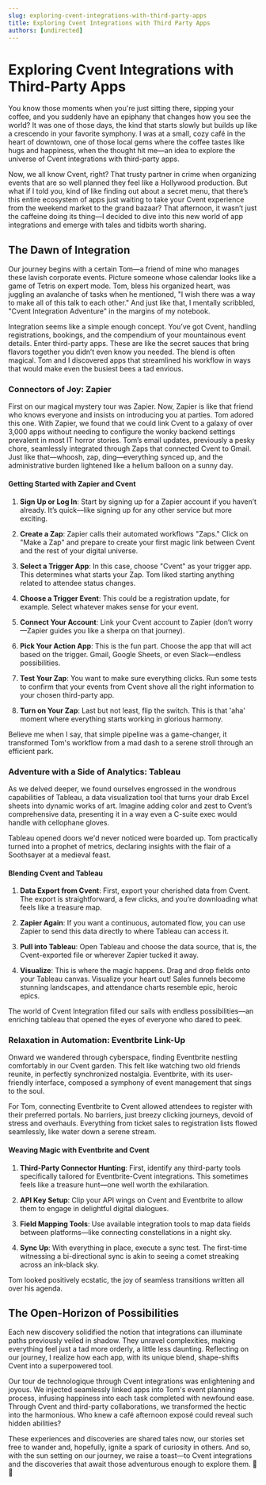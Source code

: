 ```yaml
---
slug: exploring-cvent-integrations-with-third-party-apps
title: Exploring Cvent Integrations with Third Party Apps
authors: [undirected]
---
```



# Exploring Cvent Integrations with Third-Party Apps

You know those moments when you're just sitting there, sipping your coffee, and you suddenly have an epiphany that changes how you see the world? It was one of those days, the kind that starts slowly but builds up like a crescendo in your favorite symphony. I was at a small, cozy café in the heart of downtown, one of those local gems where the coffee tastes like hugs and happiness, when the thought hit me—an idea to explore the universe of Cvent integrations with third-party apps.

Now, we all know Cvent, right? That trusty partner in crime when organizing events that are so well planned they feel like a Hollywood production. But what if I told you, kind of like finding out about a secret menu, that there’s this entire ecosystem of apps just waiting to take your Cvent experience from the weekend market to the grand bazaar? That afternoon, it wasn’t just the caffeine doing its thing—I decided to dive into this new world of app integrations and emerge with tales and tidbits worth sharing.

## The Dawn of Integration

Our journey begins with a certain Tom—a friend of mine who manages these lavish corporate events. Picture someone whose calendar looks like a game of Tetris on expert mode. Tom, bless his organized heart, was juggling an avalanche of tasks when he mentioned, "I wish there was a way to make all of this talk to each other." And just like that, I mentally scribbled, "Cvent Integration Adventure" in the margins of my notebook. 

Integration seems like a simple enough concept. You’ve got Cvent, handling registrations, bookings, and the compendium of your mountainous event details. Enter third-party apps. These are like the secret sauces that bring flavors together you didn’t even know you needed. The blend is often magical. Tom and I discovered apps that streamlined his workflow in ways that would make even the busiest bees a tad envious.

### Connectors of Joy: Zapier

First on our magical mystery tour was Zapier. Now, Zapier is like that friend who knows everyone and insists on introducing you at parties. Tom adored this one. With Zapier, we found that we could link Cvent to a galaxy of over 3,000 apps without needing to configure the wonky backend settings prevalent in most IT horror stories. Tom’s email updates, previously a pesky chore, seamlessly integrated through Zaps that connected Cvent to Gmail. Just like that—whoosh, zap, ding—everything synced up, and the administrative burden lightened like a helium balloon on a sunny day.

#### Getting Started with Zapier and Cvent

1. **Sign Up or Log In**: Start by signing up for a Zapier account if you haven’t already. It’s quick—like signing up for any other service but more exciting.
   
2. **Create a Zap**: Zapier calls their automated workflows "Zaps." Click on "Make a Zap" and prepare to create your first magic link between Cvent and the rest of your digital universe.
   
3. **Select a Trigger App**: In this case, choose "Cvent" as your trigger app. This determines what starts your Zap. Tom liked starting anything related to attendee status changes.
   
4. **Choose a Trigger Event**: This could be a registration update, for example. Select whatever makes sense for your event.
   
5. **Connect Your Account**: Link your Cvent account to Zapier (don’t worry—Zapier guides you like a sherpa on that journey).
   
6. **Pick Your Action App**: This is the fun part. Choose the app that will act based on the trigger. Gmail, Google Sheets, or even Slack—endless possibilities.
   
7. **Test Your Zap**: You want to make sure everything clicks. Run some tests to confirm that your events from Cvent shove all the right information to your chosen third-party app.
   
8. **Turn on Your Zap**: Last but not least, flip the switch. This is that 'aha' moment where everything starts working in glorious harmony.

Believe me when I say, that simple pipeline was a game-changer, it transformed Tom's workflow from a mad dash to a serene stroll through an efficient park.

### Adventure with a Side of Analytics: Tableau

As we delved deeper, we found ourselves engrossed in the wondrous capabilities of Tableau, a data visualization tool that turns your drab Excel sheets into dynamic works of art. Imagine adding color and zest to Cvent’s comprehensive data, presenting it in a way even a C-suite exec would handle with cellophane gloves.

Tableau opened doors we'd never noticed were boarded up. Tom practically turned into a prophet of metrics, declaring insights with the flair of a Soothsayer at a medieval feast.

#### Blending Cvent and Tableau

1. **Data Export from Cvent**: First, export your cherished data from Cvent. The export is straightforward, a few clicks, and you’re downloading what feels like a treasure map.

2. **Zapier Again**: If you want a continuous, automated flow, you can use Zapier to send this data directly to where Tableau can access it.

3. **Pull into Tableau**: Open Tableau and choose the data source, that is, the Cvent-exported file or wherever Zapier tucked it away. 

4. **Visualize**: This is where the magic happens. Drag and drop fields onto your Tableau canvas. Visualize your heart out! Sales funnels become stunning landscapes, and attendance charts resemble epic, heroic epics.

The world of Cvent Integration filled our sails with endless possibilities—an enriching tableau that opened the eyes of everyone who dared to peek.

### Relaxation in Automation: Eventbrite Link-Up

Onward we wandered through cyberspace, finding Eventbrite nestling comfortably in our Cvent garden. This felt like watching two old friends reunite, in perfectly synchronized nostalgia. Eventbrite, with its user-friendly interface, composed a symphony of event management that sings to the soul. 

For Tom, connecting Eventbrite to Cvent allowed attendees to register with their preferred portals. No barriers, just breezy clicking journeys, devoid of stress and overhauls. Everything from ticket sales to registration lists flowed seamlessly, like water down a serene stream.

#### Weaving Magic with Eventbrite and Cvent

1. **Third-Party Connector Hunting**: First, identify any third-party tools specifically tailored for Eventbrite-Cvent integrations. This sometimes feels like a treasure hunt—one well worth the exhilaration.

2. **API Key Setup**: Clip your API wings on Cvent and Eventbrite to allow them to engage in delightful digital dialogues.

3. **Field Mapping Tools**: Use available integration tools to map data fields between platforms—like connecting constellations in a night sky.

4. **Sync Up**: With everything in place, execute a sync test. The first-time witnessing a bi-directional sync is akin to seeing a comet streaking across an ink-black sky.

Tom looked positively ecstatic, the joy of seamless transitions written all over his agenda.

## The Open-Horizon of Possibilities

Each new discovery solidified the notion that integrations can illuminate paths previously veiled in shadow. They unravel complexities, making everything feel just a tad more orderly, a little less daunting. Reflecting on our journey, I realize how each app, with its unique blend, shape-shifts Cvent into a superpowered tool.

Our tour de technologique through Cvent integrations was enlightening and joyous. We injected seamlessly linked apps into Tom's event planning process, infusing happiness into each task completed with newfound ease. Through Cvent and third-party collaborations, we transformed the hectic into the harmonious. Who knew a café afternoon exposé could reveal such hidden abilities? 

These experiences and discoveries are shared tales now, our stories set free to wander and, hopefully, ignite a spark of curiosity in others. And so, with the sun setting on our journey, we raise a toast—to Cvent integrations and the discoveries that await those adventurous enough to explore them. 🍵✨